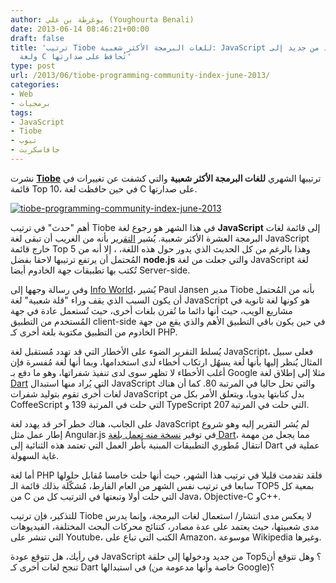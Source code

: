 ```yaml
---
author: يوغرطة بن علي (Youghourta Benali)
date: 2013-06-14 08:46:21+00:00
draft: false
title: 'ترتيب Tiobe للغات البرمجة الأكثر شعبية: JavaScript تعود من جديد إلى Top10
  ولغة C تُحافظ على صدارتها'
type: post
url: /2013/06/tiobe-programming-community-index-june-2013/
categories:
- Web
- برمجيات
tags:
- JavaScript
- Tiobe
- تيوب
- جافاسكربت
---
```


نشرت **[Tiobe](http://www.it-scoop.com/tag/tiobe/)** ترتيبها الشهري **للغات البرمجة الأكثر شعبية** والتي كشفت عن تغييرات في قائمة Top 10، في حين حافظت لغة C على صدارتها.







[![tiobe-programming-community-index-june-2013](http://www.it-scoop.com/wp-content/uploads/2013/06/tiobe-programming-community-index-june-2013.png)
](http://www.it-scoop.com/wp-content/uploads/2013/06/tiobe-programming-community-index-june-2013.png)




أهم "حدث" في ترتيب Tiobe في هذا الشهر هو رجوع لغة **JavaScript** إلى قائمة لغات البرمجة العشرة الأكثر شعبية. يُشير [التقرير](http://www.tiobe.com/index.php/content/paperinfo/tpci/index.html) بأنه من الغريب أن تبقى لغة JavaScript خارج قائمة Top 5 وهذا بالرغم من كل الحديث الذي يدور حول هذه اللغة، ، إلا أنه من المُحتمل أن يرتفع ترتيبها لاحقا بفضل **node.js** والتي جعلت من لغة JavaScript لغة تُكتب بها تطبيقات جهة الخادوم أيضا Server-side.




وفي رسالة وجهها إلى [Info World](http://www.infoworld.com/t/javascript/javascript-claws-back-top-10-programming-languages-220459)، يُشير Paul Jansen مدير Tiobe بأنه من المُحتمل أن يكون السبب الذي يقف وراء "قلة شعبية" لغة JavaScript هو كونها لغة ثانوية في مشاريع الويب، حيث أنها دائما ما تُقرن بلغات أخرى، حيث تُستعمل عادة في جهة المُستخدم من التطبيق client-side في حين يكون باقي التطبيق الأهم والذي يقع من جهة الخادوم من التطبيق مكتوبة بلغة أخرى كـ PHP.




يُسلط التقرير الضوء على الأخطار التي قد تهدد مُستقبل لغة JavaScript، فعلى سبيل المثال يُنظر إليها بأنها لُغة يسهُل ارتكاب أخطاء لدى استخدامها، وبما أنها لُغة مُفسرة فإن أغلب الأخطاء لا تظهر سوى لدى تنفيذ شفراتها، وهو ما دفع بـ Google مثلا إلى إطلاق لغة [Dart](http://www.it-scoop.com/tag/Dart/) التي يُراد منها استبدال JavaScript والتي تحل حاليا في المرتبة 80. كما أن هناك لغات أُخرى تقوم بتوليد شفرات JavaScript بدل كتابتها يدويا، ويتعلق الأمر بكل من CoffeeScript التي حلت في المرتبة 139 و TypeScript التي حلت في المرتبة 207.




على الجانب، هناك خطر آخر قد يهدد لغة JavaScript لم يُشر التقرير إليه وهو شروع إطار عمل مثل Angular.js في توفير [نسخة منه تعمل بلغة Dart](https://github.com/angular/angular.dart)، مما يجعل من مهمة انتقال مُطوري التطبيقات المبنية بأطر العمل التي تعتمد هذه الثنائية إلى Dart عملية في غاية السهولة.




أما لغة PHP فلقد تقدمت قليلا في ترتيب هذا الشهر، حيث أنها حلت خامسا مُقابل حلولها سابعا في ترتيب نفس الشهر من العام الفارط، مُشكّلة بذلك قائمة الـ TOP5 بمعية كل من C التي حلت أولا وتبعتها في الترتيب كل من Java، Objective-C وC++.




للتذكير، فإن ترتيب Tiobe لا يعكس مدى انتشار/ استعمال لغات البرمجة، وإنما يدرس مدى شعبيتها، حيث يعتمد على عدة مصادر، كنتائج محركات البحث المختلفة، الفيديوهات التي تنشر على Youtube، الكتب التي تباع على Amazon، موسوعة Wikipedia وغيرها.




في رأيك، هل تتوقع عودة JavaScript من جديد ودخولها إلى حلقة Top5؟ وهل تتوقع أن تنجح لغات أخرى كـ Dart في استبدالها (خاصة وأنها مدعومة من Google)؟



